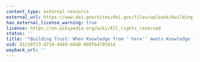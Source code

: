 ```yaml
---
content_type: external-resource
external_url: https://www.doi.gov/sites/doi.gov/files/uploads/building_trust_adler_birkhoff.pdf
has_external_license_warning: true
license: https://en.wikipedia.org/wiki/All_rights_reserved
status: ''
title: '*Building Trust: When Knowledge from ''here'' meets Knowledge from ''away''*'
uid: 81c50f23-d710-4489-b0d0-800fb4705914
wayback_url: ''
---
```

